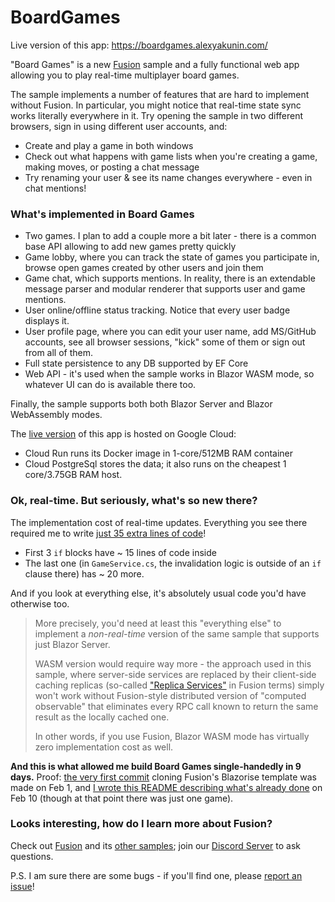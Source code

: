 # BoardGames

Live version of this app: https://boardgames.alexyakunin.com/

"Board Games" is a new [Fusion] sample and a fully functional 
web app allowing you to play real-time multiplayer board games.

The sample implements a number of features that are 
hard to implement without Fusion. In particular, you might notice
that real-time state sync works literally everywhere in it. 
Try opening the sample in two different browsers, sign in using 
different user accounts, and:
- Create and play a game in both windows
- Check out what happens with game lists when you're
  creating a game, making moves, or posting a chat message
- Try renaming your user & see its name changes everywhere - 
  even in chat mentions!
  
### What's implemented in Board Games

- Two games. I plan to add a couple more  a bit later - 
  there is a common base API allowing to add new games 
  pretty quickly
- Game lobby, where you can track the state of games you
  participate in, browse open games created by other users 
  and join them
- Game chat, which supports mentions. In reality, there is
  an extendable message parser and modular renderer that 
  supports user and game mentions.
- User online/offline status tracking. Notice that every 
  user badge displays it.
- User profile page, where you can edit your user name, add 
  MS/GitHub accounts, see all browser sessions, "kick" some
  of them or sign out from all of them.
- Full state persistence to any DB supported by EF Core
- Web API - it's used when the sample works in Blazor 
  WASM mode, so whatever UI can do is available there too.

Finally, the sample supports both both Blazor Server and 
Blazor WebAssembly modes.

The [live version] of this app is hosted on Google Cloud:
- Cloud Run runs its Docker image in 1-core/512MB RAM container
- Cloud PostgreSql stores the data; it also runs on
  the cheapest 1 core/3.75GB RAM host.
                   
### Ok, real-time. But seriously, what's so new there?

The implementation cost of real-time updates. Everything you 
see there required me to write [just 35 extra lines of code](https://github.com/alexyakunin/BoardGames/search?q=IsInvalidating)!

- First 3 `if` blocks have ~ 15 lines of code inside
- The last one (in `GameService.cs`, the invalidation logic is outside of 
  an `if` clause there) has ~ 20 more.
  
And if you look at everything else, it's absolutely usual code you'd 
have otherwise too.

> More precisely, you'd need at least this "everything else" to implement 
a *non-real-time* version of the same sample that supports just 
Blazor Server.
>
> WASM version would require way more - the approach used in this sample,
where server-side services are replaced by their client-side caching
replicas (so-called 
["Replica Services"](https://github.com/servicetitan/Stl.Fusion.Samples/blob/master/docs/tutorial/Part04.md)
in Fusion terms) simply won't work without Fusion-style distributed
version of "computed observable" that eliminates every RPC call known 
to return the same result as the locally cached one. 
>
> In other words, if you use Fusion, Blazor WASM mode has virtually 
zero implementation cost as well. 

**And this is what allowed me build Board Games single-handedly
in 9 days.** Proof: 
[the very first commit](https://github.com/servicetitan/Stl.Fusion.Samples/commit/546ae7597bc7fa3a0b3c7f3b84e3a463bc3fd28f)
cloning Fusion's Blazorise template was made on Feb 1, 
and [I wrote this README describing what's already done](https://github.com/alexyakunin/BoardGames/commit/b1042a74209050cb79fb4e248f84a03c2b600fbf)
on Feb 10 (though at that point there was just one game). 

### Looks interesting, how do I learn more about Fusion?

Check out [Fusion] and its 
[other samples](https://github.com/servicetitan/Stl.Fusion.Samples);
join our [Discord Server] to ask questions.

P.S. I am sure there are some bugs - if you'll find one, 
please 
[report an issue](https://github.com/alexyakunin/BoardGames/issues)!

[Fusion]: https://github.com/servicetitan/Stl.Fusion
[Live version]: https://boardgames.alexyakunin.com/
[Discord Server]: https://discord.gg/EKEwv6d
